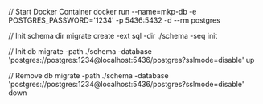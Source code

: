 
// Start Docker Container
docker run --name=mkp-db -e POSTGRES_PASSWORD='1234' -p 5436:5432 -d --rm postgres

// Init schema dir
migrate create -ext sql -dir ./schema -seq init

// Init db
migrate -path ./schema -database 'postgres://postgres:1234@localhost:5436/postgres?sslmode=disable' up

// Remove db
migrate -path ./schema -database 'postgres://postgres:1234@localhost:5436/postgres?sslmode=disable' down
